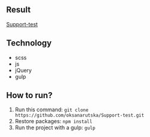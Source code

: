 
## Result
[Support-test](https://oksanarutska.github.io/Support-test/public/index.html)
## Technology
- scss
- js
- jQuery
- gulp

## How to run?
1. Run this command: ```git clone https://github.com/oksanarutska/Support-test.git```
2. Restore packages: ```npm install```
3. Run the project with a gulp: ```gulp```




